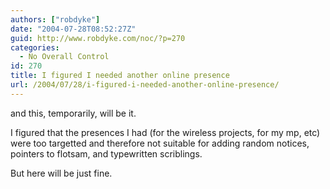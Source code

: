 ```yaml
---
authors: ["robdyke"]
date: "2004-07-28T08:52:27Z"
guid: http://www.robdyke.com/noc/?p=270
categories:
  - No Overall Control
id: 270
title: I figured I needed another online presence
url: /2004/07/28/i-figured-i-needed-another-online-presence/
---
```

and this, temporarily, will be it.

I figured that the presences I had (for the wireless projects, for my mp, etc) were too targetted and therefore not suitable for adding random notices, pointers to flotsam, and typewritten scriblings.

But here will be just fine.